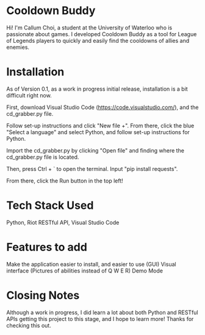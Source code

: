 # Cooldown Buddy
Hi! I'm Callum Choi, a student at the University of Waterloo who is passionate about games. I developed Cooldown Buddy as a tool for League of Legends players to quickly and easily find the cooldowns of allies and enemies.

# Installation
As of Version 0.1, as a work in progress initial release, installation is a bit difficult right now.

First, download Visual Studio Code (https://code.visualstudio.com/), and the cd_grabber.py file. 

Follow set-up instructions and click "New file +". From there, click the blue "Select a language" and select Python, and follow set-up instructions for Python.

Import the cd_grabber.py by clicking "Open file" and finding where the cd_grabber.py file is located.

Then, press Ctrl + \` to open the terminal. Input "pip install requests".

From there, click the Run button in the top left!

# Tech Stack Used
Python, Riot RESTful API, Visual Studio Code

# Features to add
Make the application easier to install, and easier to use (GUI)
Visual interface (Pictures of abilities instead of Q W E R)
Demo Mode

# Closing Notes
Although a work in progress, I did learn a lot about both Python and RESTful APIs getting this project to this stage, and I hope to learn more! Thanks for checking this out.
